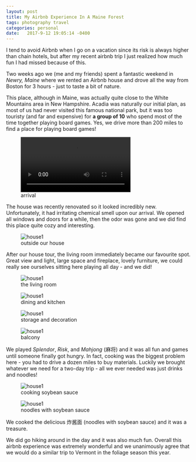 ```yaml
---
layout: post
title: My Airbnb Experience In A Maine Forest
tags: photography travel
categories: personal
date:   2017-9-12 19:05:14 -0400
---
```


I tend to avoid Airbnb when I go on a vacation since its risk is always higher than chain hotels, but after my
recent airbnb trip I just
realized how much fun I had missed because of this.

Two weeks ago we (me and my friends) spent a fantastic weekend in _Newry, Maine_ where we
rented an Airbnb house and drove all the way from Boston for 3 hours - just to taste a
bit of nature. 

This place, although in Maine, was actually quite close to the White Mountains area in New Hampshire. Acadia was naturally our initial plan,
as most of us had never visited this famous national park, but it was too touristy (and far and expensive) for __a group
of 10__ who spend most of the time together playing board games. Yes, we drive more than
200 miles to find a place for playing board games!

<figure>
 <video controls> 
 <source src="{{ site.baseurl }}/public/videos/maine/arrival.mp4" type="video/mp4">
 Your browser does not support html5 video.
 </video>
 <figcaption>arrival</figcaption>
</figure>

The house was recently renovated so it looked incredibly new. Unfortunately, it had irritating chemical smell upon our arrival.
We opened all windows and doors for a while, then the odor was gone and we did find this place
quite cozy and interesting.
 
<figure>
 <img alt="house1" src="{{ site.baseurl }}/public/images/maine/house.jpg" /> 
 <figcaption>outside our house</figcaption>
</figure>

After our house tour, the living room immediately became our favourite spot. Great
view and light, large space and fireplace, lovely furniture, we could really see ourselves sitting here
playing all day - and we did!
 
<figure>
 <img alt="house1" src="{{ site.baseurl }}/public/images/maine/house1.jpeg" /> 
 <figcaption>the living room</figcaption>
</figure>
 
<figure>
 <img alt="house1" src="{{ site.baseurl }}/public/images/maine/house2.jpg" /> 
 <figcaption>dining and kitchen</figcaption>
</figure>

<figure>
 <img alt="house1" src="{{ site.baseurl }}/public/images/maine/house3.jpg" /> 
 <figcaption>storage and decoration</figcaption>
</figure>

<figure>
 <img alt="house1" src="{{ site.baseurl }}/public/images/maine/house4.jpg" /> 
 <figcaption>balcony</figcaption>
</figure>

We played _Splendor_, _Risk_, and _Mahjong_ (麻将) and it was all fun and games until someone
finally got hungry. In fact, cooking was the biggest problem here - you had to drive a dozen miles
to buy materials. Luckily we brought whatever we need for a two-day trip - all we ever needed was
just drinks and noodles!

<figure>
 <img alt="house1" src="{{ site.baseurl }}/public/images/maine/house5.jpg" /> 
 <figcaption>cooking soybean sauce</figcaption>
</figure>

<figure>
 <img alt="house1" src="{{ site.baseurl }}/public/images/maine/house6.jpg" /> 
 <figcaption>noodles with soybean sauce</figcaption>
</figure>

We cooked the delicious 炸酱面 (noodles with soybean sauce) and it was a treasure. 

We did go hiking around in the day and it was also much fun. Overall this airbnb experience
was extremely wonderful and we unanimously agree that we would do a similar trip to Vermont
in the foliage season this year.
